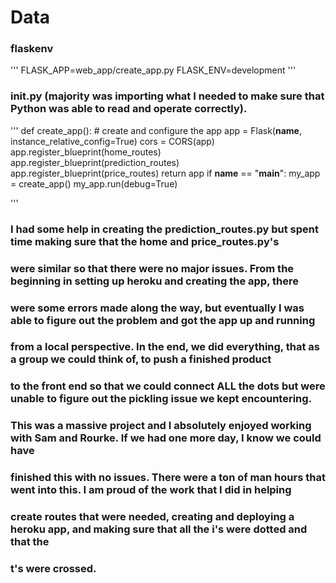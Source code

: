 # Data

### flaskenv
'''
  FLASK_APP=web_app/create_app.py
  FLASK_ENV=development
'''
### __init__.py (majority was importing what I needed to make sure that Python was able to read and operate correctly).
'''
  def create_app():
    # create and configure the app
    app = Flask(__name__, instance_relative_config=True)
    cors = CORS(app)
    app.register_blueprint(home_routes)
    app.register_blueprint(prediction_routes)
    app.register_blueprint(price_routes)
    return app
 if __name__ == "__main__":
    my_app = create_app()
    my_app.run(debug=True)
    
 '''
 
 ### I had some help in creating the prediction_routes.py but spent time making sure that the home and price_routes.py's
 ### were similar so that there were no major issues. From the beginning in setting up heroku and creating the app, there
 ### were some errors made along the way, but eventually I was able to figure out the problem and got the app up and running
 ### from a local perspective. In the end, we did everything, that as a group we could think of, to push a finished product
 ### to the front end so that we could connect ALL the dots but were unable to figure out the pickling issue we kept encountering.
 
 ### This was a massive project and I absolutely enjoyed working with Sam and Rourke. If we had one more day, I know we could have 
 ### finished this with no issues. There were a ton of man hours that went into this. I am proud of the work that I did in helping
 ### create routes that were needed, creating and deploying a heroku app, and making sure that all the i's were dotted and that the 
 ### t's were crossed.
 
  
  

